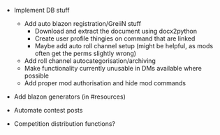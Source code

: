 - Implement DB stuff
	- Add auto blazon registration/GreiiN stuff
		- Download and extract the document using docx2python
		- Create user profile thingies on command that are linked
		- Maybe add auto roll channel setup (might be helpful, as mods often get the perms slightly wrong)
	- Add roll channel autocategorisation/archiving
	- Make functionality currently unusable in DMs available where possible
	- Add proper mod authorisation and hide mod commands

- Add blazon generators (in #resources)
- Automate contest posts
- Competition distribution functions?